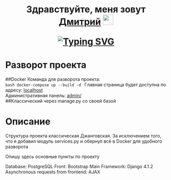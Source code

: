 <h1 align="center">Здравствуйте, меня зовут <a href="https://krasnoyarsk.hh.ru/applicant/resumes/view?resume=b609b18aff0b2682a10039ed1f38764d654268" target="_blank">Дмитрий</a>
<img src="https://github.com/blackcater/blackcater/raw/main/images/Hi.gif" height="32"/>
<p align="center">
<a href="https://git.io/typing-svg"><img src="https://readme-typing-svg.herokuapp.com?font=Fira+Code&weight=600&pause=1000&center=true&vCenter=true&width=435&lines=%D0%AD%D1%82%D0%BE+%D0%BC%D0%BE%D1%91+%D1%82%D0%B5%D1%81%D1%82%D0%BE%D0%B2%D0%BE%D0%B5+%D0%B7%D0%B0%D0%B4%D0%B0%D0%BD%D0%B8%D0%B5" alt="Typing SVG" /></a>
</p>
</h1>

<h1>
    Разворот проекта
</h1>

##Docker
    Команда для разворота проекта:<br>
    ```bash
      docker-compose up --build -d
    ```
    Главная страница будет доступна по адресу: <a href="http://localhost/" target="_blank">localhost</a><br>
    Административная панель: <a href="http://localhost/admin/" target="_blank">admin/</a><br>
##Классический через manage.py со своей базой

<h1>
    Описание
</h1>

Структура проекта классическая Джанговская. За исключением того, что я добавил модуль services.py и обернул всё в Docker для удобного разворота

Опишу здесь основные пункты по проекту

Database: PostgreSQL
Front: Bootstrap
Main Framework: Django 4.1.2
Asynchronous requests from frontend: AJAX

